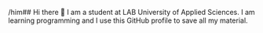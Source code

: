 /him## Hi there 👋
I am a student at LAB University of Applied Sciences. I am learning programming and I use this GitHub profile to save all my material.
<!--
**HenriWin/HenriWin** is a ✨ _special_ ✨ repository because its `README.md` (this file) appears on your GitHub profile.

Here are some ideas to get you started:

- 🔭 I’m currently working on ... Hyvinvointialue
- 🌱 I’m currently learning ... Python
- 👯 I’m looking to collaborate on ... Students
- 🤔 I’m looking for help with ... Programming
- 💬 Ask me about ... Lappland
- 📫 How to reach me: ... Email
- 😄 Pronouns: ... he/him
- ⚡ Fun fact: ... I like nature
--> 
